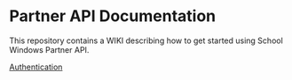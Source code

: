 # Partner API Documentation


This repository contains a WIKI describing how to get started using School Windows Partner API. 

[Authentication](https://github.com/schoolwindow/Partner-API-Documentation/wiki/Authentication)
